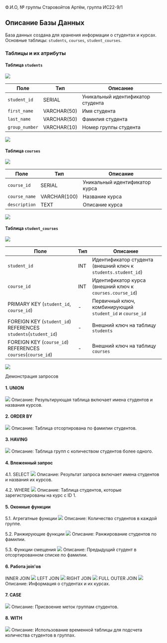 Ф.И.О, № группы
Старовойтов Артём, группа ИС22-9/1

## Описание Базы Данных
База данных создана для хранения информации о студентах и курсах. Основные таблицы: `students`, `courses`, `student_courses`.

### Таблицы и их атрибуты

#### Таблица `students`
![](/image/image25.png)

| Поле         | Тип         | Описание                        |
|--------------|-------------|---------------------------------|
| `student_id` | SERIAL      | Уникальный идентификатор студента |
| `first_name` | VARCHAR(50) | Имя студента                    |
| `last_name`  | VARCHAR(50) | Фамилия студента                |
| `group_number`| VARCHAR(10)| Номер группы студента           |

![](/image/image22.png)

#### Таблица `courses`
![](/image/image27.png)

| Поле         | Тип         | Описание                        |
|--------------|-------------|---------------------------------|
| `course_id`  | SERIAL      | Уникальный идентификатор курса  |
| `course_name`| VARCHAR(100)| Название курса                  |
| `description`| TEXT        | Описание курса                  |

![](/image/image23.png)

#### Таблица `student_courses`
![](/image/image26.png)

| Поле         | Тип         | Описание                        |
|--------------|-------------|---------------------------------|
| `student_id` | INT         | Идентификатор студента (внешний ключ к `students.student_id`) |
| `course_id`  | INT         | Идентификатор курса (внешний ключ к `courses.course_id`)    |
| PRIMARY KEY (`student_id`, `course_id`) | - | Первичный ключ, комбинирующий `student_id` и `course_id` |
| FOREIGN KEY (`student_id`) REFERENCES `students`(`student_id`) | - | Внешний ключ на таблицу `students` |
| FOREIGN KEY (`course_id`) REFERENCES `courses`(`course_id`)    | - | Внешний ключ на таблицу `courses`  |

![](/image/image24.png)

Демонстрация запросов
#### 1. UNION
![](/image/1.png)
Описание: Результирующая таблица включает имена студентов и названия курсов.

#### 2. ORDER BY
![](/image/2.png)
Описание: Таблица отсортирована по фамилии студентов.

#### 3. HAVING
![](/image/3.png)
Описание: Таблица групп с количеством студентов более одного.

#### 4. Вложенный запрос
4.1. SELECT
![](/image/4.png)
Описание: Результат запроса включает имена студентов и названия их курсов.

4.2. WHERE
![](/image/5.png)
Описание: Таблица студентов, которые зарегистрированы на курс с ID 1.

#### 5. Оконные функции
5.1. Агрегатные функции
![](/image/6.png)
Описание: Количество студентов в каждой группе.

5.2. Ранжирующие функции
![](/image/7.png)
Описание: Ранжирование студентов по фамилии.

5.3. Функции смещения
![](/image/8.png)
Описание: Предыдущий студент в отсортированном списке по фамилии.

#### 6. Работа join'ов
INNER JOIN
![](/image/9.png)
LEFT JOIN
![](/image/10.png)
RIGHT JOIN
![](/image/11.png)
FULL OUTER JOIN
![](/image/12.png)
Описание: Информация о студентах и их курсах.

#### 7. CASE
![](/image/13.png)
Описание: Присвоение меток группам студентов.

#### 8. WITH
![](/image/14.png)
Описание: Использование временной таблицы для подсчета количества студентов в группах.
